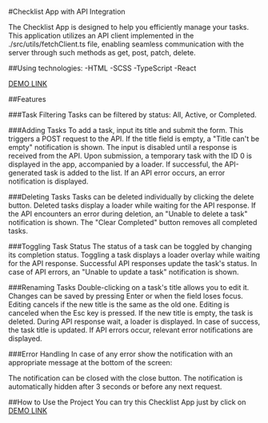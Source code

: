 #Checklist App with API Integration

The Checklist App is designed to help you efficiently manage your tasks. This application utilizes an API client implemented in the ./src/utils/fetchClient.ts file, enabling seamless communication with the server through such methods as get, post, patch, delete.

##Using technologies:
-HTML
-SCSS
-TypeScript
-React

[DEMO LINK](https://julshvets.github.io/react_todo-app-with-api/)

##Features

###Task Filtering
Tasks can be filtered by status: All, Active, or Completed.

###Adding Tasks
To add a task, input its title and submit the form. This triggers a POST request to the API.
If the title field is empty, a "Title can't be empty" notification is shown.
The input is disabled until a response is received from the API.
Upon submission, a temporary task with the ID 0 is displayed in the app, accompanied by a loader.
If successful, the API-generated task is added to the list.
If an API error occurs, an error notification is displayed.

###Deleting Tasks
Tasks can be deleted individually by clicking the delete button.
Deleted tasks display a loader while waiting for the API response.
If the API encounters an error during deletion, an "Unable to delete a task" notification is shown.
The "Clear Completed" button removes all completed tasks.

###Toggling Task Status
The status of a task can be toggled by changing its completion status.
Toggling a task displays a loader overlay while waiting for the API response.
Successful API responses update the task's status.
In case of API errors, an "Unable to update a task" notification is shown.

###Renaming Tasks
Double-clicking on a task's title allows you to edit it.
Changes can be saved by pressing Enter or when the field loses focus.
Editing cancels if the new title is the same as the old one.
Editing is canceled when the Esc key is pressed.
If the new title is empty, the task is deleted.
During API response wait, a loader is displayed.
In case of success, the task title is updated.
If API errors occur, relevant error notifications are displayed.

###Error Handling
In case of any error show the notification with an appropriate message at the bottom of the screen:

The notification can be closed with the close button.
The notification is automatically hidden after 3 seconds or before any next request.

##How to Use the Project
You can try this Checklist App just by click on [DEMO LINK](https://julshvets.github.io/react_todo-app-with-api/)

